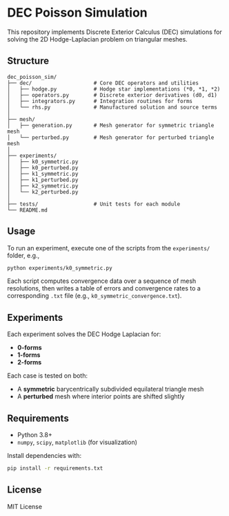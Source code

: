 # DEC Poisson Simulation

This repository implements Discrete Exterior Calculus (DEC) simulations for solving the 2D Hodge-Laplacian problem on triangular meshes.

## Structure

```
dec_poisson_sim/
├── dec/                    # Core DEC operators and utilities
│   ├── hodge.py            # Hodge star implementations (*0, *1, *2)
│   ├── operators.py        # Discrete exterior derivatives (d0, d1)
│   ├── integrators.py      # Integration routines for forms
│   └── rhs.py              # Manufactured solution and source terms
│
├── mesh/
│   ├── generation.py       # Mesh generator for symmetric triangle mesh
│   └── perturbed.py        # Mesh generator for perturbed triangle mesh
│
├── experiments/
│   ├── k0_symmetric.py
│   ├── k0_perturbed.py
│   ├── k1_symmetric.py
│   ├── k1_perturbed.py
│   ├── k2_symmetric.py
│   └── k2_perturbed.py
│
├── tests/                  # Unit tests for each module
└── README.md
```

## Usage

To run an experiment, execute one of the scripts from the `experiments/` folder, e.g.,

```bash
python experiments/k0_symmetric.py
```

Each script computes convergence data over a sequence of mesh resolutions, then writes a table of errors and convergence rates to a corresponding `.txt` file (e.g., `k0_symmetric_convergence.txt`).

## Experiments

Each experiment solves the DEC Hodge Laplacian for:
- **0-forms**
- **1-forms**
- **2-forms**

Each case is tested on both:
- A **symmetric** barycentrically subdivided equilateral triangle mesh
- A **perturbed** mesh where interior points are shifted slightly

## Requirements

- Python 3.8+
- `numpy`, `scipy`, `matplotlib` (for visualization)

Install dependencies with:

```bash
pip install -r requirements.txt
```

## License

MIT License
